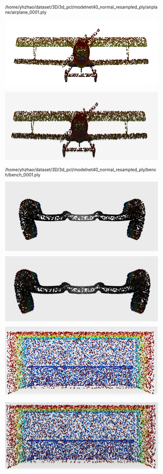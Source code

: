 



/home/yhzhao/dataset/3D/3d_pcl/modelnet40_normal_resampled_ply/airplane/airplane_0001.ply



![image-20200426000935329](result.assets/image-20200426000935329.png)



![image-20200426001028361](result.assets/image-20200426001028361.png)



/home/yhzhao/dataset/3D/3d_pcl/modelnet40_normal_resampled_ply/bench/bench_0001.ply

![image-20200426001307360](result.assets/image-20200426001307360.png)

![image-20200426001323715](result.assets/image-20200426001323715.png)



![image-20200426001458202](result.assets/image-20200426001458202.png)



![image-20200426001531630](result.assets/image-20200426001531630.png)



